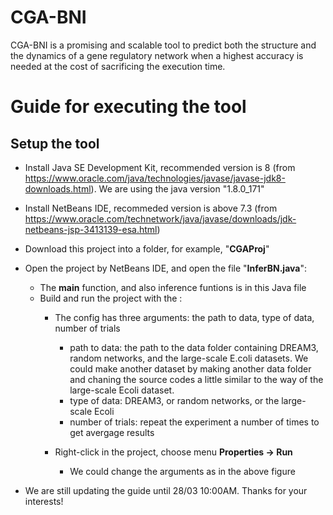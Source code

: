 # CGA-BNI
CGA-BNI is a promising and scalable tool to predict both the structure and the dynamics of a gene regulatory network when a highest accuracy is needed at the cost of sacrificing the execution time.

# Guide for executing the tool
## Setup the tool

- Install Java SE Development Kit, recommended version is 8 (from https://www.oracle.com/java/technologies/javase/javase-jdk8-downloads.html). We are using the java version "1.8.0_171"
- Install NetBeans IDE, recommeded version is above 7.3 (from https://www.oracle.com/technetwork/java/javase/downloads/jdk-netbeans-jsp-3413139-esa.html)
- Download this project into a folder, for example, "**CGAProj**"
- Open the project by NetBeans IDE, and open the file "**InferBN.java**":
  - The **main** function, and also inference funtions is in this Java file
  - Build and run the project with the **<default config>**:
    - The config has three arguments: the path to data, type of data, number of trials
    
      + path to data: the path to the data folder containing DREAM3, random networks, and the large-scale E.coli datasets. We could make another dataset by making another data folder and chaning the source codes a little similar to the way of the large-scale Ecoli dataset.
      + type of data: DREAM3, or random networks, or the large-scale Ecoli
      + number of trials: repeat the experiment a number of times to get avergage results

    - Right-click in the project, choose menu **Properties -> Run**
      
      + We could change the arguments as in the above figure
      
- We are still updating the guide until 28/03 10:00AM. Thanks for your interests!
